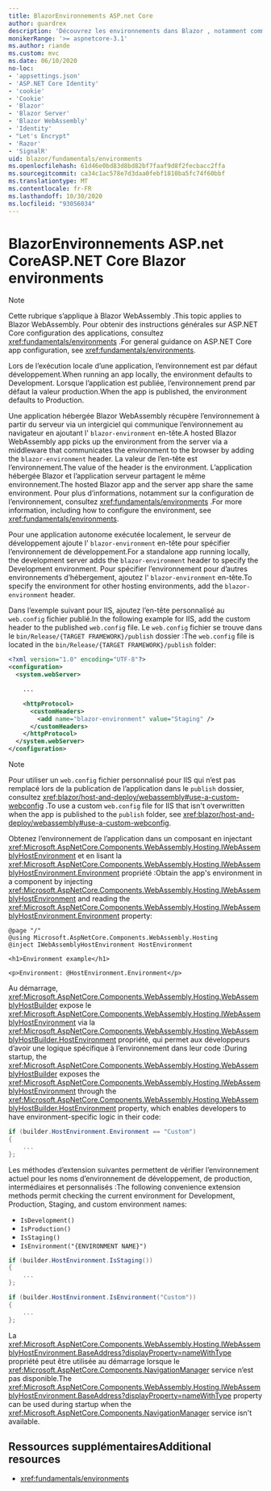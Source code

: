 ```yaml
---
title: BlazorEnvironnements ASP.net Core
author: guardrex
description: 'Découvrez les environnements dans Blazor , notamment comment définir l’environnement d’une Blazor WebAssembly application.'
monikerRange: '>= aspnetcore-3.1'
ms.author: riande
ms.custom: mvc
ms.date: 06/10/2020
no-loc:
- 'appsettings.json'
- 'ASP.NET Core Identity'
- 'cookie'
- 'Cookie'
- 'Blazor'
- 'Blazor Server'
- 'Blazor WebAssembly'
- 'Identity'
- "Let's Encrypt"
- 'Razor'
- 'SignalR'
uid: blazor/fundamentals/environments
ms.openlocfilehash: 61d46e0bd83d8bd82bf7faaf9d8f2fecbacc2ffa
ms.sourcegitcommit: ca34c1ac578e7d3daa0febf1810ba5fc74f60bbf
ms.translationtype: MT
ms.contentlocale: fr-FR
ms.lasthandoff: 10/30/2020
ms.locfileid: "93056034"
---
```

# <a name="aspnet-core-no-locblazor-environments"></a><span data-ttu-id="39049-103">BlazorEnvironnements ASP.net Core</span><span class="sxs-lookup"><span data-stu-id="39049-103">ASP.NET Core Blazor environments</span></span>

> [!NOTE]
> <span data-ttu-id="39049-104">Cette rubrique s’applique à Blazor WebAssembly .</span><span class="sxs-lookup"><span data-stu-id="39049-104">This topic applies to Blazor WebAssembly.</span></span> <span data-ttu-id="39049-105">Pour obtenir des instructions générales sur ASP.NET Core configuration des applications, consultez <xref:fundamentals/environments> .</span><span class="sxs-lookup"><span data-stu-id="39049-105">For general guidance on ASP.NET Core app configuration, see <xref:fundamentals/environments>.</span></span>

<span data-ttu-id="39049-106">Lors de l’exécution locale d’une application, l’environnement est par défaut développement.</span><span class="sxs-lookup"><span data-stu-id="39049-106">When running an app locally, the environment defaults to Development.</span></span> <span data-ttu-id="39049-107">Lorsque l’application est publiée, l’environnement prend par défaut la valeur production.</span><span class="sxs-lookup"><span data-stu-id="39049-107">When the app is published, the environment defaults to Production.</span></span>

<span data-ttu-id="39049-108">Une application hébergée Blazor WebAssembly récupère l’environnement à partir du serveur via un intergiciel qui communique l’environnement au navigateur en ajoutant l' `blazor-environment` en-tête.</span><span class="sxs-lookup"><span data-stu-id="39049-108">A hosted Blazor WebAssembly app picks up the environment from the server via a middleware that communicates the environment to the browser by adding the `blazor-environment` header.</span></span> <span data-ttu-id="39049-109">La valeur de l’en-tête est l’environnement.</span><span class="sxs-lookup"><span data-stu-id="39049-109">The value of the header is the environment.</span></span> <span data-ttu-id="39049-110">L’application hébergée Blazor et l’application serveur partagent le même environnement.</span><span class="sxs-lookup"><span data-stu-id="39049-110">The hosted Blazor app and the server app share the same environment.</span></span> <span data-ttu-id="39049-111">Pour plus d’informations, notamment sur la configuration de l’environnement, consultez <xref:fundamentals/environments> .</span><span class="sxs-lookup"><span data-stu-id="39049-111">For more information, including how to configure the environment, see <xref:fundamentals/environments>.</span></span>

<span data-ttu-id="39049-112">Pour une application autonome exécutée localement, le serveur de développement ajoute l' `blazor-environment` en-tête pour spécifier l’environnement de développement.</span><span class="sxs-lookup"><span data-stu-id="39049-112">For a standalone app running locally, the development server adds the `blazor-environment` header to specify the Development environment.</span></span> <span data-ttu-id="39049-113">Pour spécifier l’environnement pour d’autres environnements d’hébergement, ajoutez l' `blazor-environment` en-tête.</span><span class="sxs-lookup"><span data-stu-id="39049-113">To specify the environment for other hosting environments, add the `blazor-environment` header.</span></span>

<span data-ttu-id="39049-114">Dans l’exemple suivant pour IIS, ajoutez l’en-tête personnalisé au `web.config` fichier publié.</span><span class="sxs-lookup"><span data-stu-id="39049-114">In the following example for IIS, add the custom header to the published `web.config` file.</span></span> <span data-ttu-id="39049-115">Le `web.config` fichier se trouve dans le `bin/Release/{TARGET FRAMEWORK}/publish` dossier :</span><span class="sxs-lookup"><span data-stu-id="39049-115">The `web.config` file is located in the `bin/Release/{TARGET FRAMEWORK}/publish` folder:</span></span>

```xml
<?xml version="1.0" encoding="UTF-8"?>
<configuration>
  <system.webServer>

    ...

    <httpProtocol>
      <customHeaders>
        <add name="blazor-environment" value="Staging" />
      </customHeaders>
    </httpProtocol>
  </system.webServer>
</configuration>
```

> [!NOTE]
> <span data-ttu-id="39049-116">Pour utiliser un `web.config` fichier personnalisé pour IIS qui n’est pas remplacé lors de la publication de l’application dans le `publish` dossier, consultez <xref:blazor/host-and-deploy/webassembly#use-a-custom-webconfig> .</span><span class="sxs-lookup"><span data-stu-id="39049-116">To use a custom `web.config` file for IIS that isn't overwritten when the app is published to the `publish` folder, see <xref:blazor/host-and-deploy/webassembly#use-a-custom-webconfig>.</span></span>

<span data-ttu-id="39049-117">Obtenez l’environnement de l’application dans un composant en injectant <xref:Microsoft.AspNetCore.Components.WebAssembly.Hosting.IWebAssemblyHostEnvironment> et en lisant la <xref:Microsoft.AspNetCore.Components.WebAssembly.Hosting.IWebAssemblyHostEnvironment.Environment> propriété :</span><span class="sxs-lookup"><span data-stu-id="39049-117">Obtain the app's environment in a component by injecting <xref:Microsoft.AspNetCore.Components.WebAssembly.Hosting.IWebAssemblyHostEnvironment> and reading the <xref:Microsoft.AspNetCore.Components.WebAssembly.Hosting.IWebAssemblyHostEnvironment.Environment> property:</span></span>

```razor
@page "/"
@using Microsoft.AspNetCore.Components.WebAssembly.Hosting
@inject IWebAssemblyHostEnvironment HostEnvironment

<h1>Environment example</h1>

<p>Environment: @HostEnvironment.Environment</p>
```

<span data-ttu-id="39049-118">Au démarrage, <xref:Microsoft.AspNetCore.Components.WebAssembly.Hosting.WebAssemblyHostBuilder> expose le <xref:Microsoft.AspNetCore.Components.WebAssembly.Hosting.IWebAssemblyHostEnvironment> via la <xref:Microsoft.AspNetCore.Components.WebAssembly.Hosting.WebAssemblyHostBuilder.HostEnvironment> propriété, qui permet aux développeurs d’avoir une logique spécifique à l’environnement dans leur code :</span><span class="sxs-lookup"><span data-stu-id="39049-118">During startup, the <xref:Microsoft.AspNetCore.Components.WebAssembly.Hosting.WebAssemblyHostBuilder> exposes the <xref:Microsoft.AspNetCore.Components.WebAssembly.Hosting.IWebAssemblyHostEnvironment> through the <xref:Microsoft.AspNetCore.Components.WebAssembly.Hosting.WebAssemblyHostBuilder.HostEnvironment> property, which enables developers to have environment-specific logic in their code:</span></span>

```csharp
if (builder.HostEnvironment.Environment == "Custom")
{
    ...
};
```

<span data-ttu-id="39049-119">Les méthodes d’extension suivantes permettent de vérifier l’environnement actuel pour les noms d’environnement de développement, de production, intermédiaires et personnalisés :</span><span class="sxs-lookup"><span data-stu-id="39049-119">The following convenience extension methods permit checking the current environment for Development, Production, Staging, and custom environment names:</span></span>

* `IsDevelopment()`
* `IsProduction()`
* `IsStaging()`
* `IsEnvironment("{ENVIRONMENT NAME}")`

```csharp
if (builder.HostEnvironment.IsStaging())
{
    ...
};

if (builder.HostEnvironment.IsEnvironment("Custom"))
{
    ...
};
```

<span data-ttu-id="39049-120">La <xref:Microsoft.AspNetCore.Components.WebAssembly.Hosting.IWebAssemblyHostEnvironment.BaseAddress?displayProperty=nameWithType> propriété peut être utilisée au démarrage lorsque le <xref:Microsoft.AspNetCore.Components.NavigationManager> service n’est pas disponible.</span><span class="sxs-lookup"><span data-stu-id="39049-120">The <xref:Microsoft.AspNetCore.Components.WebAssembly.Hosting.IWebAssemblyHostEnvironment.BaseAddress?displayProperty=nameWithType> property can be used during startup when the <xref:Microsoft.AspNetCore.Components.NavigationManager> service isn't available.</span></span>

## <a name="additional-resources"></a><span data-ttu-id="39049-121">Ressources supplémentaires</span><span class="sxs-lookup"><span data-stu-id="39049-121">Additional resources</span></span>

* <xref:fundamentals/environments>
